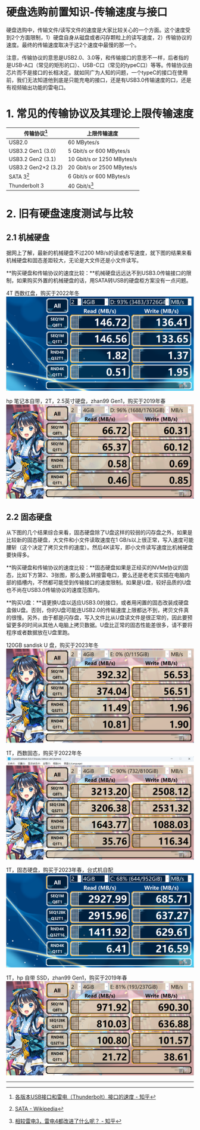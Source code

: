 # 硬盘选购前置知识-传输速度与接口



硬盘选购中，传输文件/读写文件的速度是大家比较关心的一个方面。这个速度受到2个方面限制，1）硬盘自身从磁盘或者闪存颗粒上的读写速度，2）传输协议的速度。最终的传输速度取决于这2个速度中最慢的那一个。

注意，传输协议的意思是USB2.0、3.0等，和传输接口的意思不一样，后者指的是USB-A口（常见的矩形的口）、USB-C口（常见的typeC口）等等。传输协议由芯片而不是接口的长相决定。就如同广为人知的问题，一个typeC的接口在使用前，我们无法知道他到底是只能充电的接口，还是有USB3.0传输速度的口，还是有视频输出功能的雷电口。



# 1. 常见的传输协议及其理论上限传输速度

| 传输协议[^2] | 上限传输速度 |
| ---- | ---- |
| USB2.0 | 60 MBytes/s |
| USB3.2 Gen1 (3.0) | 5 Gbit/s or 600 MBytes/s |
| USB3.2 Gen2 (3.1) | 10 Gbit/s or 1250 MBytes/s |
| USB3.2 Gen2×2 (3.2) | 20 Gbit/s or 2500 MBytes/s |
| SATA 3[^1] | 6 Gbit/s or 600 MBytes/s |
| Thunderbolt 3  | 40 Gbit/s[^3] |



# 2. 旧有硬盘速度测试与比较



## 2.1 机械硬盘

据网上了解，最新的机械硬盘不过200 MB/s的读或者写速度，就下图的结果来看机械硬盘和固态差距较大，无论是大文件还是小文件读写。

**购买硬盘和传输协议的速度比较：**机械硬盘远远达不到USB3.0传输接口的限制，如果购买外置的机械硬盘的话，用SATA转USB的硬盘柜方案没有一点问题。



4T 西数红盘，购买于2022年冬
<img src="attachment/fbf2b1ca266a3958c1d4c43cbb988db6.png" style="zoom:50%;" />



hp 笔记本自带，2T，2.5英寸硬盘，zhan99 Gen1，购买于2019年春
<img src="attachment/b2b92fa5a25e1b00a0d783af1d522c85.png" style="zoom:50%;" />



## 2.2 固态硬盘

从下图的几个结果综合来看，固态硬盘除了U盘这样的较弱的闪存盘之外，如果是比较新的固态硬盘，大文件和小文件读取速度在1 GB/s以上很正常，写入速度可能腰斩（这个决定了拷贝文件的速度）。然后4K读写，即小文件读写速度比机械硬盘要快得多。

**购买硬盘和传输协议的速度比较：**固态硬盘如果是正经买的NVMe协议的固态，比如下方第2、3张图，那么要么转接雷电口，要么还是老老实实插在电脑内部的插槽内，不然都可能受到传输接口的速度限制。如果是U盘，较好品质的U盘也不尚在USB3.0传输协议的速度范围内。

**购买U盘：**请更换U盘以适应USB3.0的接口，或者用闲置的固态改装成硬盘盒做U盘。否则，你的U盘可能连USB2.0的传输速度上限都达不到，拷贝文件真的很慢。另外，由于都是闪存盘，写入文件比从U盘读文件是很正常的，因此要预留更多的时间从其他人电脑上拷贝数据。U盘比正常的固态性能差很多，请不要将程序或者数据放在U盘里跑。



120GB sandisk U 盘，购买于2023年冬
<img src="attachment/4d233373d3af1b3754d0422b96032387.png" style="zoom:50%;" />



1T，西数固态，购买于2022年冬
<img src="attachment/7266bbde3d0f9b90921a47e74b32a486.png" style="zoom:50%;" />



1T，固态硬盘，购买于2023年春，台式机自配
<img src="attachment/68828b93a355e70e2257c9407c3b0495.png" style="zoom:50%;" />



1T，hp 自带 SSD，zhan99 Gen1，购买于2019年春
<img src="attachment/1a684382f364bf7be9b7d1144f2d19d8.png" style="zoom:50%;" />

---

[^1]: [SATA - Wikipedia](https://en.wikipedia.org/wiki/SATA#Protocol)
[^2]: [各版本USB接口和雷电（Thunderbolt）接口的速度 - 知乎](https://zhuanlan.zhihu.com/p/492693636)
[^3]: [相较雷电3，雷电4都改进了什么呢？ - 知乎](https://zhuanlan.zhihu.com/p/164420917)
